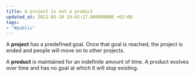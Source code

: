 ```yaml
---
title: A project is not a product
updated_at: 2021-05-18 19:42:17.000000000 +02:00
tags:
- "#public"
---
```



A **project** has a predefined goal. Once that goal is reached, the project is ended and people will move on to other projects.

A **product** is maintained for an indefinite amount of time. A product evolves over time and has no goal at which it will stop existing.